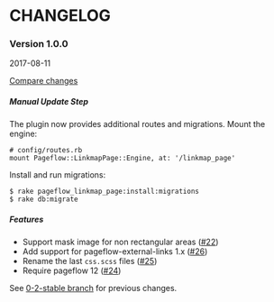 # CHANGELOG

### Version 1.0.0

2017-08-11

[Compare changes](https://github.com/codevise/pageflow-linkmap-page/compare/0-2-stable...v1.0.0)

##### Manual Update Step

The plugin now provides additional routes and migrations. Mount the engine:

    # config/routes.rb
    mount Pageflow::LinkmapPage::Engine, at: '/linkmap_page'

Install and run migrations:

    $ rake pageflow_linkmap_page:install:migrations
    $ rake db:migrate

##### Features

- Support mask image for non rectangular areas
  ([#22](https://github.com/codevise/pageflow-linkmap-page/pull/22))
- Add support for pageflow-external-links 1.x
  ([#26](https://github.com/codevise/pageflow-linkmap-page/pull/26))
- Rename the last `css.scss` files
  ([#25](https://github.com/codevise/pageflow-linkmap-page/pull/25))
- Require pageflow 12
  ([#24](https://github.com/codevise/pageflow-linkmap-page/pull/24))

See
[0-2-stable branch](https://github.com/codevise/pageflow-linkmap-page/blob/0-2-stable/CHANGELOG.md)
for previous changes.
